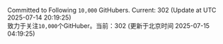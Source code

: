 Committed to Following `10,000` GitHubers. Current: <!-- FOLLOWING_COUNT -->302<!-- FOLLOWING_COUNT --> (Update at UTC <!-- LAST_UPDATED -->2025-07-14 20:19:25<!-- LAST_UPDATED -->)<br>
致力于关注`10,000`个GitHuber。当前：<!-- FOLLOWING_COUNT -->302<!-- FOLLOWING_COUNT --> (更新于北京时间 <!-- LAST_UPDATED_CST -->2025-07-15 04:19:25<!-- LAST_UPDATED_CST -->)
